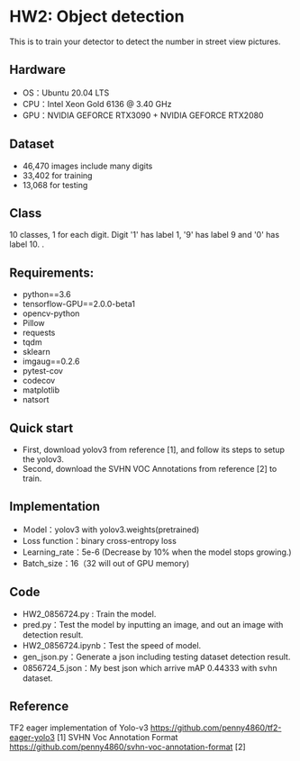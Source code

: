 # HW2: Object detection
This is to train your detector to detect the number in street view pictures.
## Hardware
* OS：Ubuntu 20.04 LTS
* CPU：Intel Xeon Gold 6136 @ 3.40 GHz
* GPU：NVIDIA GEFORCE RTX3090 + NVIDIA GEFORCE RTX2080
## Dataset
* 46,470 images include many digits 
* 33,402 for training
* 13,068 for testing
## Class
10 classes, 1 for each digit. Digit '1' has label 1, '9' has label 9
and '0' has label 10. .
## Requirements:
* python==3.6
* tensorflow-GPU==2.0.0-beta1
* opencv-python
* Pillow
* requests
* tqdm
* sklearn
* imgaug==0.2.6
* pytest-cov
* codecov
* matplotlib
* natsort
## Quick start
* First, download yolov3 from reference [1], and follow its steps to setup the yolov3.
* Second, download the SVHN VOC Annotations from reference [2] to train.
## Implementation
* Ｍodel：yolov3 with yolov3.weights(pretrained)
* Loss function：binary cross-entropy loss
* Learning_rate：5e-6 (Decrease by 10% when the model stops
growing.)
* Batch_size：16（32 will out of GPU memory)
## Code
* HW2_0856724.py : Train the model.
* pred.py：Test the model by inputting an image, and out an image with detection result.
* HW2_0856724.ipynb：Test the speed of model.
* gen_json.py：Generate a json including testing dataset detection result.
* 0856724_5.json：My best json which arrive mAP 0.44333 with svhn dataset.
## Reference
TF2 eager implementation of Yolo-v3
https://github.com/penny4860/tf2-eager-yolo3 [1]
SVHN Voc Annotation Format
https://github.com/penny4860/svhn-voc-annotation-format [2]
